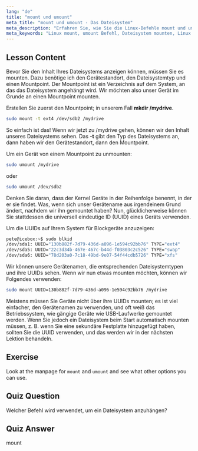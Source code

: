 ```yaml
---
lang: "de"
title: "mount und umount"
meta_title: "mount und umount - Das Dateisystem"
meta_description: "Erfahren Sie, wie Sie die Linux-Befehle mount und umount verwenden, um Dateisysteme zu verwalten. Verstehen Sie das Mounten, Unmounten von Geräten und UUIDs für Anfänger."
meta_keywords: "Linux mount, umount Befehl, Dateisystem mounten, Linux UUID, Linux für Anfänger, Linux Tutorial, Mountpoint, Linux Anleitung"
---
```


## Lesson Content

Bevor Sie den Inhalt Ihres Dateisystems anzeigen können, müssen Sie es mounten. Dazu benötige ich den Gerätestandort, den Dateisystemtyp und einen Mountpoint. Der Mountpoint ist ein Verzeichnis auf dem System, an das das Dateisystem angehängt wird. Wir möchten also unser Gerät im Grunde an einen Mountpoint mounten.

Erstellen Sie zuerst den Mountpoint; in unserem Fall **mkdir /mydrive**.

```bash
sudo mount -t ext4 /dev/sdb2 /mydrive
```

So einfach ist das! Wenn wir jetzt zu /mydrive gehen, können wir den Inhalt unseres Dateisystems sehen. Das **-t** gibt den Typ des Dateisystems an, dann haben wir den Gerätestandort, dann den Mountpoint.

Um ein Gerät von einem Mountpoint zu unmounten:

```bash
sudo umount /mydrive
```

oder

```bash
sudo umount /dev/sdb2
```

Denken Sie daran, dass der Kernel Geräte in der Reihenfolge benennt, in der er sie findet. Was, wenn sich unser Gerätename aus irgendeinem Grund ändert, nachdem wir ihn gemountet haben? Nun, glücklicherweise können Sie stattdessen die universell eindeutige ID (UUID) eines Geräts verwenden.

Um die UUIDs auf Ihrem System für Blockgeräte anzuzeigen:

```bash
pete@icebox:~$ sudo blkid
/dev/sda1: UUID="130b882f-7d79-436d-a096-1e594c92bb76" TYPE="ext4"
/dev/sda5: UUID="22c3d34b-467e-467c-b44d-f03803c2c526" TYPE="swap"
/dev/sda6: UUID="78d203a0-7c18-49bd-9e07-54f44cdb5726" TYPE="xfs"
```

Wir können unsere Gerätenamen, die entsprechenden Dateisystemtypen und ihre UUIDs sehen. Wenn wir nun etwas mounten möchten, können wir Folgendes verwenden:

```bash
sudo mount UUID=130b882f-7d79-436d-a096-1e594c92bb76 /mydrive
```

Meistens müssen Sie Geräte nicht über ihre UUIDs mounten; es ist viel einfacher, den Gerätenamen zu verwenden, und oft weiß das Betriebssystem, wie gängige Geräte wie USB-Laufwerke gemountet werden. Wenn Sie jedoch ein Dateisystem beim Start automatisch mounten müssen, z. B. wenn Sie eine sekundäre Festplatte hinzugefügt haben, sollten Sie die UUID verwenden, und das werden wir in der nächsten Lektion behandeln.

## Exercise

Look at the manpage for `mount` and `umount` and see what other options you can use.

## Quiz Question

Welcher Befehl wird verwendet, um ein Dateisystem anzuhängen?

## Quiz Answer

mount
